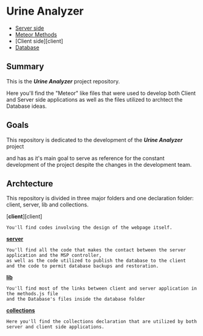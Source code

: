 # Urine Analyzer
  - [Server side][server]
  - [Meteor Methods][lib]
  - [Client side][client]
  - [Database][database]

## Summary
  This is the **_Urine Analyzer_** project repository. 
  
  Here you'll find the "Meteor" like files that were used to develop both Client and Server side applications
  as well as the files utilized to archtect the Database ideas.
  
## Goals
  This repository is dedicated to the development of the **_Urine Analyzer_** project
  
  and has as it's main goal to serve as reference for the constant development of the project despite
  the changes in the development team.
  
## Archtecture
   This repository is divided in three major folders and one declaration folder: client, server, lib and collections.
  
  [**client**][client]
  >
    You'll find codes involving the design of the webpage itself.
  
  [**server**][server]
  >
    You'll find all the code that makes the contact between the server application and the MSP controller,
    as well as the code utilized to publish the database to the client 
    and the code to permit database backups and restoration.
  
  [**lib**][lib]
  >
    You'll find most of the links between client and server application in the methods.js file
    and the Database's files inside the database folder
  
  [**collections**](./collections/collections.js)
  >
    Here you'll find the collections declaration that are utilized by both server and client side applications.
  
[server]:(./server)
[lib]:(./lib)
[clien]:(./client)
[database]:(./lib/database)
